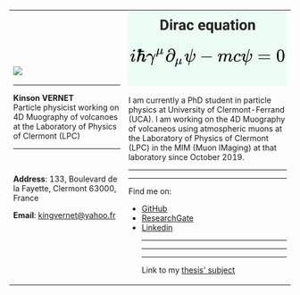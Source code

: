<table border="0">
  <tr>
    <td>
      <img src="https://kvernet.net/images/kvernet.png" width="350"></img>
      <hr/>
      <b>Kinson VERNET</b> <br/>
      </h1>Particle physicist working on 4D Muography of volcanoes at the Laboratory of Physics of Clermont (LPC)</h1>
      <hr/><br/>
      <p><b>Address</b>: 133, Boulevard de la Fayette, Clermont 63000, France</p>
      <p><b>Email</b>: <a href="mailto:kingvernet@yahoo.fr">kingvernet@yahoo.fr</a></p>
    </td>
    <td>
      <img src="https://github.com/kvernet/kvernet/blob/main/dirac-equation.jpg" width="350"></img>
      <p>
          I am currently a PhD student in particle physics at University of Clermont-Ferrand (UCA). I am working on the 4D Muography of volcaneos using atmospheric muons at the Laboratory of Physics of Clermont (LPC) in the MIM (Muon IMaging) at that laboratory since October 2019.
      </p>
      <hr/><hr/>
      <p>Find me on:</p>
      <ul>
          <li> <a href="https://github.com/kvernet" target="_blank">GitHub</a>
          <li> <a href="https://www.researchgate.net/profile/Kinson-Vernet" target="_blank">ResearchGate</a>
          <li> <a href="https://linkedin.com/in/kvernet" target="_blank">Linkedin</a
      </ul>
      <hr/><hr/><hr/>
      Link to my <a href="https://www.theses.fr/s229171" target="_blank">thesis' subject</a>
    </td>
 </tr>
</table>
